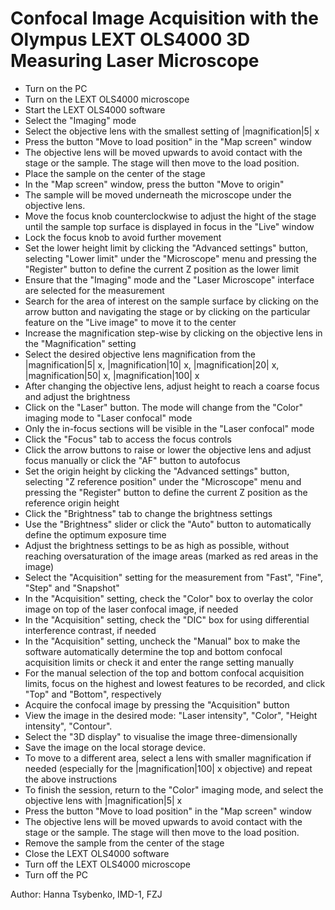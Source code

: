 # Confocal Image Acquisition with the Olympus LEXT OLS4000 3D Measuring Laser Microscope

- Turn on the PC
- Turn on the LEXT OLS4000 microscope
- Start the LEXT OLS4000 software
- Select the "Imaging" mode
- Select the objective lens with the smallest setting of |magnification|5| x
- Press the button "Move to load position" in the "Map screen" window
- The objective lens will be moved upwards to avoid contact with the stage or the sample. The stage will then move to the load position.
- Place the sample on the center of the stage
- In the "Map screen" window, press the button "Move to origin"
- The sample will be moved underneath the microscope under the objective lens.
- Move the focus knob counterclockwise to adjust the hight of the stage until the sample top surface is displayed in focus in the "Live" window
- Lock the focus knob to avoid further movement
- Set the lower height limit by clicking the "Advanced settings" button, selecting "Lower limit" under the "Microscope" menu and pressing the "Register" button to define the current Z position as the lower limit
- Ensure that the "Imaging" mode and the "Laser Microscope" interface are selected for the measurement
- Search for the area of interest on the sample surface by clicking on the arrow button and navigating the stage or by clicking on the particular feature on the "Live image" to move it to the center
- Increase the magnification step-wise by clicking on the objective lens in the "Magnification" setting
- Select the desired objective lens magnification from the |magnification|5| x, |magnification|10| x, |magnification|20| x, |magnification|50| x, |magnification|100| x
- After changing the objective lens, adjust height to reach a coarse focus and adjust the brightness
- Click on the "Laser" button. The mode will change from the "Color" imaging mode to "Laser confocal" mode
- Only the in-focus sections will be visible in the "Laser confocal" mode
- Click the "Focus" tab to access the focus controls
- Click the arrow buttons to raise or lower the objective lens and adjust focus manually or click the "AF" button to autofocus
- Set the origin height by clicking the "Advanced settings" button, selecting "Z reference position" under the "Microscope" menu and pressing the "Register" button to define the current Z position as the reference origin height
- Click the "Brightness" tab to change the brightness settings
- Use the "Brightness" slider or click the "Auto" button to automatically define the optimum exposure time
- Adjust the brightness settings to be as high as possible, without reaching oversaturation of the image areas (marked as red areas in the image)
- Select the "Acquisition" setting for the measurement from "Fast", "Fine", "Step" and "Snapshot"
- In the "Acquisition" setting, check the "Color" box to overlay the color image on top of the laser confocal image, if needed
- In the "Acquisition" setting, check the "DIC" box for using differential interference contrast, if needed
- In the "Acquisition" setting, uncheck the "Manual" box to make the software automatically determine the top and bottom confocal acquisition limits or check it and enter the range setting manually
- For the manual selection of the top and bottom confocal acquisition limits, focus on the highest and lowest features to be recorded, and click "Top" and "Bottom", respectively
- Acquire the confocal image by pressing the "Acquisition" button
- View the image in the desired mode: "Laser intensity", "Color", "Height intensity", "Contour".
- Select the "3D display" to visualise the image three-dimensionally
- Save the image on the local storage device.
- To move to a different area, select a lens with smaller magnification if needed (especially for the  |magnification|100| x objective) and repeat the above instructions
- To finish the session, return to the "Color" imaging mode, and select the objective lens with |magnification|5| x
- Press the button "Move to load position" in the "Map screen" window
- The objective lens will be moved upwards to avoid contact with the stage or the sample. The stage will then move to the load position.
- Remove the sample from the center of the stage
- Close the LEXT OLS4000 software
- Turn off the LEXT OLS4000 microscope
- Turn off the PC

Author: Hanna Tsybenko, IMD-1, FZJ
<!--- version:1.0 |filename|| -->


